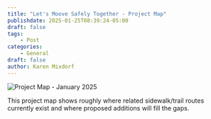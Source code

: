 ```yaml
---
title: "Let's Moove Safely Together - Project Map"
publishdate: 2025-01-25T08:39:24-05:00
draft: false
tags:
    - Post
categories:
    - General
draft: false
author: Karen Mixdorf
---
```


![Project Map - January 2025](images/MAP.png)  

This project map shows roughly where related sidewalk/trail routes currently exist and where proposed additions will fill the gaps.
